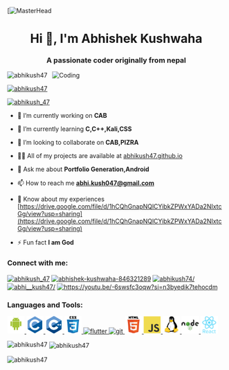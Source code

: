 [![MasterHead](https://repository-images.githubusercontent.com/588181932/e36ec678-7984-4cdd-8e4c-a3932772ff8e)
<h1 align="center">Hi 👋, I'm Abhishek Kushwaha</h1>
<h3 align="center">A passionate coder originally from nepal</h3>
<img align="right" alt="Coding" width="400" src="https://cdn.dribbble.com/users/1162077/screenshots/3848914/programmer.gif">


<p align="left"> <img src="https://komarev.com/ghpvc/?username=abhikush47&label=Profile%20views&color=0e75b6&style=flat" alt="abhikush47" /> </p>

<p align="left"> <a href="https://github.com/ryo-ma/github-profile-trophy"><img src="https://github-profile-trophy.vercel.app/?username=abhikush47" alt="abhikush47" /></a> </p>

<p align="left"> <a href="https://twitter.com/abhikush_47" target="blank"><img src="https://img.shields.io/twitter/follow/abhikush_47?logo=twitter&style=for-the-badge" alt="abhikush_47" /></a> </p>

- 🔭 I’m currently working on **CAB**

- 🌱 I’m currently learning **C,C++,Kali,CSS**

- 👯 I’m looking to collaborate on **CAB,PIZRA**

- 👨‍💻 All of my projects are available at [abhikush47.github.io](abhikush47.github.io)

- 💬 Ask me about **Portfolio Generation,Android**

- 📫 How to reach me **abhi.kush047@gmail.com**

- 📄 Know about my experiences [https://drive.google.com/file/d/1hCQhGnapNQlCYibkZPWxYADa2NIxtcGg/view?usp=sharing](https://drive.google.com/file/d/1hCQhGnapNQlCYibkZPWxYADa2NIxtcGg/view?usp=sharing)

- ⚡ Fun fact **I am God**

<h3 align="left">Connect with me:</h3>
<p align="left">
<a href="https://twitter.com/abhikush_47" target="blank"><img align="center" src="https://raw.githubusercontent.com/rahuldkjain/github-profile-readme-generator/master/src/images/icons/Social/twitter.svg" alt="abhikush_47" height="30" width="40" /></a>
<a href="https://linkedin.com/in/abhishek-kushwaha-846321289" target="blank"><img align="center" src="https://raw.githubusercontent.com/rahuldkjain/github-profile-readme-generator/master/src/images/icons/Social/linked-in-alt.svg" alt="abhishek-kushwaha-846321289" height="30" width="40" /></a>
<a href="https://fb.com/abhikush74/" target="blank"><img align="center" src="https://raw.githubusercontent.com/rahuldkjain/github-profile-readme-generator/master/src/images/icons/Social/facebook.svg" alt="abhikush74/" height="30" width="40" /></a>
<a href="https://instagram.com/abhi__kush47/" target="blank"><img align="center" src="https://raw.githubusercontent.com/rahuldkjain/github-profile-readme-generator/master/src/images/icons/Social/instagram.svg" alt="abhi__kush47/" height="30" width="40" /></a>
<a href="https://www.youtube.com/c/https://youtu.be/-6swsfc3oqw?si=n3byedik7tehocdm" target="blank"><img align="center" src="https://raw.githubusercontent.com/rahuldkjain/github-profile-readme-generator/master/src/images/icons/Social/youtube.svg" alt="https://youtu.be/-6swsfc3oqw?si=n3byedik7tehocdm" height="30" width="40" /></a>
</p>

<h3 align="left">Languages and Tools:</h3>
<p align="left"> <a href="https://developer.android.com" target="_blank" rel="noreferrer"> <img src="https://raw.githubusercontent.com/devicons/devicon/master/icons/android/android-original-wordmark.svg" alt="android" width="40" height="40"/> </a> <a href="https://www.cprogramming.com/" target="_blank" rel="noreferrer"> <img src="https://raw.githubusercontent.com/devicons/devicon/master/icons/c/c-original.svg" alt="c" width="40" height="40"/> </a> <a href="https://www.w3schools.com/cpp/" target="_blank" rel="noreferrer"> <img src="https://raw.githubusercontent.com/devicons/devicon/master/icons/cplusplus/cplusplus-original.svg" alt="cplusplus" width="40" height="40"/> </a> <a href="https://www.w3schools.com/css/" target="_blank" rel="noreferrer"> <img src="https://raw.githubusercontent.com/devicons/devicon/master/icons/css3/css3-original-wordmark.svg" alt="css3" width="40" height="40"/> </a> <a href="https://flutter.dev" target="_blank" rel="noreferrer"> <img src="https://www.vectorlogo.zone/logos/flutterio/flutterio-icon.svg" alt="flutter" width="40" height="40"/> </a> <a href="https://git-scm.com/" target="_blank" rel="noreferrer"> <img src="https://www.vectorlogo.zone/logos/git-scm/git-scm-icon.svg" alt="git" width="40" height="40"/> </a> <a href="https://www.w3.org/html/" target="_blank" rel="noreferrer"> <img src="https://raw.githubusercontent.com/devicons/devicon/master/icons/html5/html5-original-wordmark.svg" alt="html5" width="40" height="40"/> </a> <a href="https://developer.mozilla.org/en-US/docs/Web/JavaScript" target="_blank" rel="noreferrer"> <img src="https://raw.githubusercontent.com/devicons/devicon/master/icons/javascript/javascript-original.svg" alt="javascript" width="40" height="40"/> </a> <a href="https://www.linux.org/" target="_blank" rel="noreferrer"> <img src="https://raw.githubusercontent.com/devicons/devicon/master/icons/linux/linux-original.svg" alt="linux" width="40" height="40"/> </a> <a href="https://nodejs.org" target="_blank" rel="noreferrer"> <img src="https://raw.githubusercontent.com/devicons/devicon/master/icons/nodejs/nodejs-original-wordmark.svg" alt="nodejs" width="40" height="40"/> </a> <a href="https://reactjs.org/" target="_blank" rel="noreferrer"> <img src="https://raw.githubusercontent.com/devicons/devicon/master/icons/react/react-original-wordmark.svg" alt="react" width="40" height="40"/> </a> </p>

<p><img align="left" src="https://github-readme-stats.vercel.app/api/top-langs?username=abhikush47&show_icons=true&locale=en&layout=compact" alt="abhikush47" /></p>

<p>&nbsp;<img align="center" src="https://github-readme-stats.vercel.app/api?username=abhikush47&show_icons=true&locale=en" alt="abhikush47" /></p>

<p><img align="center" src="https://github-readme-streak-stats.herokuapp.com/?user=abhikush47&" alt="abhikush47" /></p>
